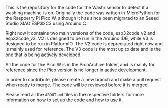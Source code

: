 This is the repository for the code for the Washr sensor to detect if a washing machine is on. 
Originally the code was written in MicroPython for the Raspberry Pi Pico W, although it has since been migrated to an Seeed Studio XIAO ESP32C3 using Arduino C. 

Right now it contains two main versions of the code, esp32code_v2 and esp32code_v3. V2 is designed to be run in the Arduino IDE, while V3 is designed to be run in PlatformIO. The V2 code is depreciated right now and is mainly used for reference. The V3 code is the most up to date and is the one that is being actively developed.


All the code for the Pico W is in the PicoArchive folder, and is mainly for reference since the Pico version is no longer in active development.

In order to contribute, please create a new branch and make a pull request when ready to merge. The code will be reviewed before it is merged.

Please read all the `ABOUT.md` files in the respective folders for more information on how to set up the code and how to use it. 
